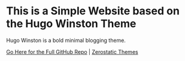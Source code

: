 # This is a Simple Website based on the Hugo Winston Theme

Hugo Winston is a bold minimal blogging theme.

[Go Here for the Full GitHub Repo](https://github.com/zerostaticthemes/hugo-winston-theme) |
[Zerostatic Themes](https://www.zerostatic.io/)
